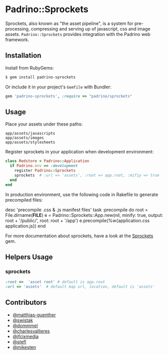 # Padrino::Sprockets

Sprockets, also known as "the asset pipeline", is a system for pre-processing, compressing and serving up of javascript, css and image assets. `Padrino::Sprockets` provides integration with the Padrino web framework.

## Installation

Install from RubyGems:

```sh
$ gem install padrino-sprockets
```

Or include it in your project's `Gemfile` with Bundler:

```ruby
gem 'padrino-sprockets', :require => "padrino/sprockets"
```

## Usage

Place your assets under these paths:

```
app/assets/javascripts
app/assets/images
app/assets/stylesheets
```

Register sprockets in your application when development environment:

```ruby
class Redstore < Padrino::Application
  if Padrino.env == :development
    register Padrino::Sprockets
    sprockets  # :url => 'assets', :root => app.root, :mifiy => true
  end
end
```


In production environment, use the following code in Rakefile to generate precompiled files:

  desc 'precompile .css & .js manifest files'
  task :precompile do
    root = File.dirname(__FILE__)
    e = Padrino::Sprockets::App.new(nil, minify: true, output: root + '/public/', root: root + '/app')
    e.precompile(%w{application.css application.js})
  end

For more documentation about sprockets, have a look at the [Sprockets](https://github.com/sstephenson/sprockets/) gem.

## Helpers Usage

### sprockets

```ruby
:root =>  'asset root' # default is app.root
:url => 'assets'  # default map url, location, default is 'assets'
```

## Contributors

* [@matthias-guenther](https://github.com/matthias-guenther)
* [@swistak](https://github.com/swistak)
* [@dommmel](https://github.com/dommmel)
* [@charlesvallieres](https://github.com/charlesvallieres)
* [@jfcixmedia](https://github.com/jfcixmedia)
* [@stefl](https://github.com/stefl)
* [@mikesten](https://github.com/mikesten)
